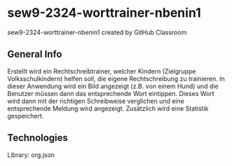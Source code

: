 # sew9-2324-worttrainer-nbenin1
sew9-2324-worttrainer-nbenin1 created by GitHub Classroom

## General Info
Erstellt wird ein Rechtschreibtrainer, welcher Kindern (Zielgruppe Volksschulkindern) helfen soll, die eigene Rechtschreibung zu trainieren. In dieser Anwendung wird ein Bild angezeigt (z.B. von einem Hund) und die Benutzer müssen dann das entsprechende Wort eintippen. Dieses Wort wird dann mit der richtigen Schreibweise verglichen und eine entsprechende Meldung wird angezeigt. Zusätzlich wird eine Statistik gespeichert.

## Technologies
Library: org.json
